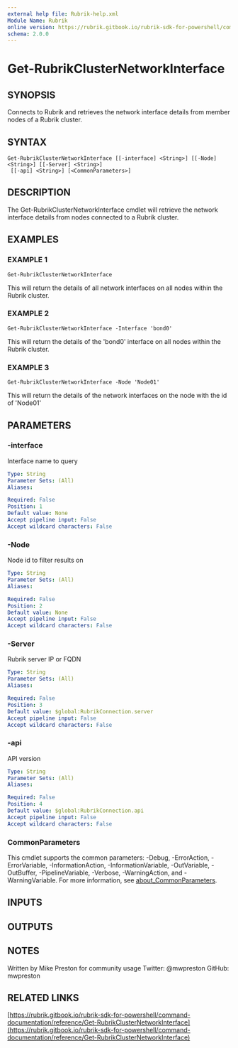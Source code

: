 ```yaml
---
external help file: Rubrik-help.xml
Module Name: Rubrik
online version: https://rubrik.gitbook.io/rubrik-sdk-for-powershell/command-documentation/reference/Get-RubrikClusterNetworkInterface
schema: 2.0.0
---
```


# Get-RubrikClusterNetworkInterface

## SYNOPSIS
Connects to Rubrik and retrieves the network interface details from member nodes of a Rubrik cluster.

## SYNTAX

```
Get-RubrikClusterNetworkInterface [[-interface] <String>] [[-Node] <String>] [[-Server] <String>]
 [[-api] <String>] [<CommonParameters>]
```

## DESCRIPTION
The Get-RubrikClusterNetworkInterface cmdlet will retrieve the network interface details from nodes connected to a Rubrik cluster.

## EXAMPLES

### EXAMPLE 1
```
Get-RubrikClusterNetworkInterface
```

This will return the details of all network interfaces on all nodes within the Rubrik cluster.

### EXAMPLE 2
```
Get-RubrikClusterNetworkInterface -Interface 'bond0'
```

This will return the details of the 'bond0' interface on all nodes within the Rubrik cluster.

### EXAMPLE 3
```
Get-RubrikClusterNetworkInterface -Node 'Node01'
```

This will return the details of the network interfaces on the node with the id of 'Node01'

## PARAMETERS

### -interface
Interface name to query

```yaml
Type: String
Parameter Sets: (All)
Aliases:

Required: False
Position: 1
Default value: None
Accept pipeline input: False
Accept wildcard characters: False
```

### -Node
Node id to filter results on

```yaml
Type: String
Parameter Sets: (All)
Aliases:

Required: False
Position: 2
Default value: None
Accept pipeline input: False
Accept wildcard characters: False
```

### -Server
Rubrik server IP or FQDN

```yaml
Type: String
Parameter Sets: (All)
Aliases:

Required: False
Position: 3
Default value: $global:RubrikConnection.server
Accept pipeline input: False
Accept wildcard characters: False
```

### -api
API version

```yaml
Type: String
Parameter Sets: (All)
Aliases:

Required: False
Position: 4
Default value: $global:RubrikConnection.api
Accept pipeline input: False
Accept wildcard characters: False
```

### CommonParameters
This cmdlet supports the common parameters: -Debug, -ErrorAction, -ErrorVariable, -InformationAction, -InformationVariable, -OutVariable, -OutBuffer, -PipelineVariable, -Verbose, -WarningAction, and -WarningVariable. For more information, see [about_CommonParameters](http://go.microsoft.com/fwlink/?LinkID=113216).

## INPUTS

## OUTPUTS

## NOTES
Written by Mike Preston for community usage
Twitter: @mwpreston
GitHub: mwpreston

## RELATED LINKS

[https://rubrik.gitbook.io/rubrik-sdk-for-powershell/command-documentation/reference/Get-RubrikClusterNetworkInterface](https://rubrik.gitbook.io/rubrik-sdk-for-powershell/command-documentation/reference/Get-RubrikClusterNetworkInterface)


